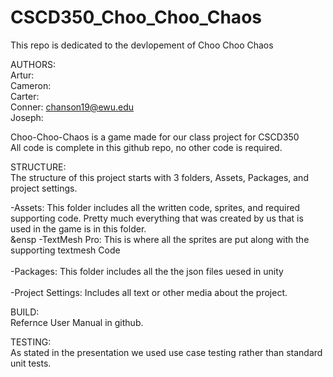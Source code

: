 # CSCD350_Choo_Choo_Chaos    <br>
This repo is dedicated to the devlopement of Choo Choo Chaos     <br>

AUTHORS:    <br>
  Artur:    <br>
  Cameron:    <br>
  Carter:     
  Conner: chanson19@ewu.edu     <br>
  Joseph:    <br>

Choo-Choo-Chaos is a game made for our class project for CSCD350    <br>
All code is complete in this github repo, no other code is required.    <br>

STRUCTURE: <br>
The structure of this project starts with 3 folders, Assets, Packages, and project settings.    <br>

  -Assets:  This folder includes all the written code, sprites, and required supporting code.  Pretty much everything that was created by us that is used in the game is in this folder.    <br>
        &ensp  -TextMesh Pro: This is where all the sprites are put along with the supporting textmesh Code    <br>
 <br>
  -Packages: This folder includes all the the json files uesed in unity     <br>
<br>
  -Project Settings: Includes all text or other media about the project.     <br>
  
  BUILD: <br>
  Refernce User Manual in github. <br>
  
  TESTING: <br>
  As stated in the presentation we used use case testing rather than standard unit tests. <br>
  
  
  
  
  
